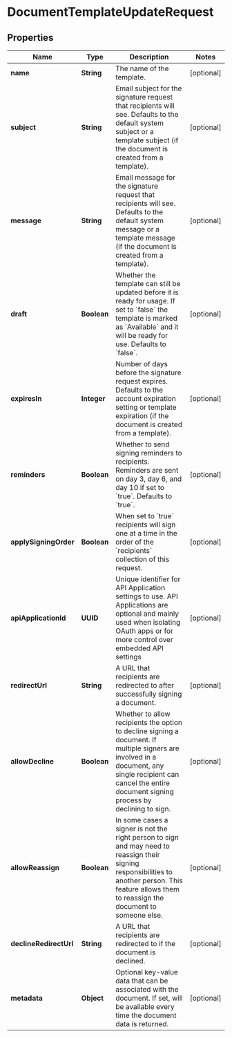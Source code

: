 

# DocumentTemplateUpdateRequest


## Properties

| Name | Type | Description | Notes |
|------------ | ------------- | ------------- | -------------|
|**name** | **String** | The name of the template. |  [optional] |
|**subject** | **String** | Email subject for the signature request that recipients will see. Defaults to the default system subject or a template subject (if the document is created from a template). |  [optional] |
|**message** | **String** | Email message for the signature request that recipients will see. Defaults to the default system message or a template message (if the document is created from a template). |  [optional] |
|**draft** | **Boolean** | Whether the template can still be updated before it is ready for usage. If set to &#x60;false&#x60; the template is marked as &#x60;Available&#x60; and it will be ready for use. Defaults to &#x60;false&#x60;. |  [optional] |
|**expiresIn** | **Integer** | Number of days before the signature request expires. Defaults to the account expiration setting or template expiration (if the document is created from a template). |  [optional] |
|**reminders** | **Boolean** | Whether to send signing reminders to recipients. Reminders are sent on day 3, day 6, and day 10 if set to &#x60;true&#x60;. Defaults to &#x60;true&#x60;. |  [optional] |
|**applySigningOrder** | **Boolean** | When set to &#x60;true&#x60; recipients will sign one at a time in the order of the &#x60;recipients&#x60; collection of this request. |  [optional] |
|**apiApplicationId** | **UUID** | Unique identifier for API Application settings to use. API Applications are optional and mainly used when isolating OAuth apps or for more control over embedded API settings |  [optional] |
|**redirectUrl** | **String** | A URL that recipients are redirected to after successfully signing a document. |  [optional] |
|**allowDecline** | **Boolean** | Whether to allow recipients the option to decline signing a document. If multiple signers are involved in a document, any single recipient can cancel the entire document signing process by declining to sign. |  [optional] |
|**allowReassign** | **Boolean** | In some cases a signer is not the right person to sign and may need to reassign their signing responsibilities to another person. This feature allows them to reassign the document to someone else. |  [optional] |
|**declineRedirectUrl** | **String** | A URL that recipients are redirected to if the document is declined. |  [optional] |
|**metadata** | **Object** | Optional key-value data that can be associated with the document. If set, will be available every time the document data is returned. |  [optional] |




